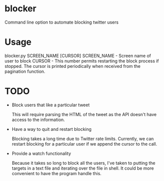 # blocker
Command line option to automate blocking twitter users

# Usage
blocker.py SCREEN_NAME [CURSOR]
  SCREEN_NAME - Screen name of user to block
  CURSOR - This number permits restarting the block process if stopped. The cursor is printed periodically when received from the pagination function.

# TODO
* Block users that like a particular tweet

  This will require parsing the HTML of the tweet as the API doesn't have access to the information.

* Have a way to quit and restart blocking

  Blocking takes a long time due to Twitter rate limits. Currently, we can restart blocking for a particular user if we append the cursor to the call.

* Provide a watch functionality

  Because it takes so long to block all the users, I've taken to putting the targets in a text file and iterating over the file in shell. It could be more convenient to have the program handle this.
